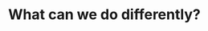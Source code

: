 ---
# Order that this section appears on the page.
weight: 30

# Section title
title: What can we do differently?

# Section subtitle
summary: 'We need a fresh and holistic approach to how we collaborate and manage Challenges. Put the Challenge central. Sounds simple, but with this the focus changes. Desired outcome driven, not activity or organisation driven.


**What do we want to change?** The shared representation (*context*) of the current and desired reality, representing perspectives, interests and insights from all impacted. 


**Who wants to contribute?** The people and organisations (*community*) that wish to collaborate, a social network around the context.


**How are we collaborating?** Making it easier to work together (*collaboration*), as the Challenge moves from initial enthusiasm and prototyping through to delivered change (*continuity*).


By making the Challenge **central**, it gives a foundation / approach to ensuring that the needs of citizens and society remain the focus. Critically it enables wider engagement – anyone can contribute to building a better future.'
---